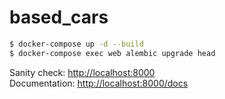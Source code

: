 # based_cars

```sh
$ docker-compose up -d --build
$ docker-compose exec web alembic upgrade head
```

Sanity check: [http://localhost:8000](http://localhost:8000)  
Documentation: [http://localhost:8000/docs](http://localhost:8000/docs)
